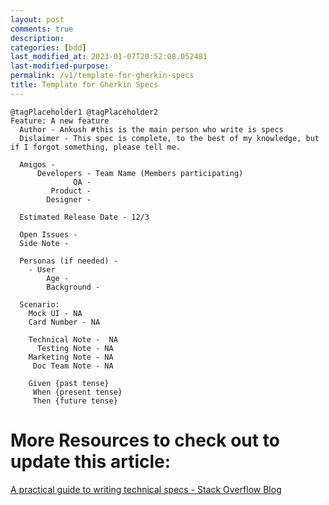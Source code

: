 ```yaml
---
layout: post
comments: true
description: 
categories: [bdd]
last_modified_at: 2023-01-07T20:52:08.052481
last-modified-purpose:
permalink: /v1/template-for-gherkin-specs
title: Template for Gherkin Specs
---
```



```feature
@tagPlaceholder1 @tagPlaceholder2
Feature: A new feature
  Author - Ankush #this is the main person who write is specs
  Dislaimer - This spec is complete, to the best of my knowledge, but if I forgot something, please tell me.

  Amigos -
      Developers - Team Name (Members participating)
              QA -
         Product -
        Designer -

  Estimated Release Date - 12/3

  Open Issues -
  Side Note -

  Personas (if needed) - 
    - User 
        Age -
        Background - 

  Scenario: 
    Mock UI - NA
    Card Number - NA
    
    Technical Note -  NA
      Testing Note - NA
    Marketing Note - NA
     Doc Team Note - NA

    Given {past tense}
     When {present tense}
     Then {future tense}
```


# More Resources to check out to update this article:

[A practical guide to writing technical specs - Stack Overflow Blog](https://stackoverflow.blog/2020/04/06/a-practical-guide-to-writing-technical-specs/)